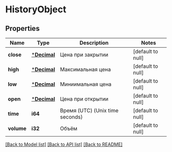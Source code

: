 # HistoryObject

## Properties
Name | Type | Description | Notes
------------ | ------------- | ------------- | -------------
**close** | [***Decimal**](BigDecimal.md) | Цена при закрытии | [default to null]
**high** | [***Decimal**](BigDecimal.md) | Максимальная цена | [default to null]
**low** | [***Decimal**](BigDecimal.md) | Миниимальная цена | [default to null]
**open** | [***Decimal**](BigDecimal.md) | Цена при открытии | [default to null]
**time** | **i64** | Время (UTC) (Unix time seconds) | [default to null]
**volume** | **i32** | Объём | [default to null]

[[Back to Model list]](../README.md#documentation-for-models) [[Back to API list]](../README.md#documentation-for-api-endpoints) [[Back to README]](../README.md)

